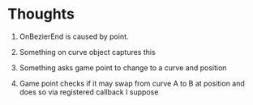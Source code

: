 # Thoughts

1. OnBezierEnd is caused by point.
2. Something on curve object captures this

1. Something asks game point to change to a curve and position
2. Game point checks if it may swap from curve A to B at position and does so
 via registered callback I suppose
